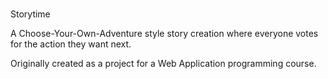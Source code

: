 #
Storytime

A Choose-Your-Own-Adventure style story creation where everyone votes for the action they want next.

Originally created as a project for a Web Application programming course.
